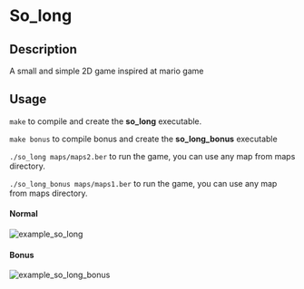 # So_long

## Description

A small and simple 2D game inspired at mario game

## Usage

``make`` to compile and create the **so_long** executable.

``make bonus`` to compile bonus and create the **so_long_bonus** executable

``./so_long maps/maps2.ber`` to run the game, you can use any map from maps directory.

``./so_long_bonus maps/maps1.ber`` to run the game, you can use any map from maps directory.

#### Normal

![example_so_long](https://github.com/i4b2c/42-so_long/assets/117470349/3096982f-a7c6-4a85-90e3-d7f86b5ef986)

#### Bonus

![example_so_long_bonus](https://github.com/i4b2c/42-so_long/assets/117470349/9a87cfbb-e9a0-4e16-bb74-7504975ba84e)
